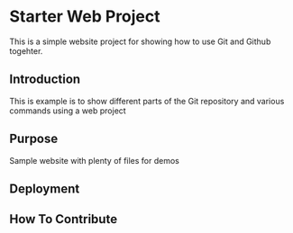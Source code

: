 # Starter Web Project

This is a simple website project for showing how to use Git and Github togehter.

## Introduction

This is example is to show different parts of the Git repository and various commands using a web project

## Purpose

Sample website with plenty of files for demos

## Deployment

## How To Contribute
